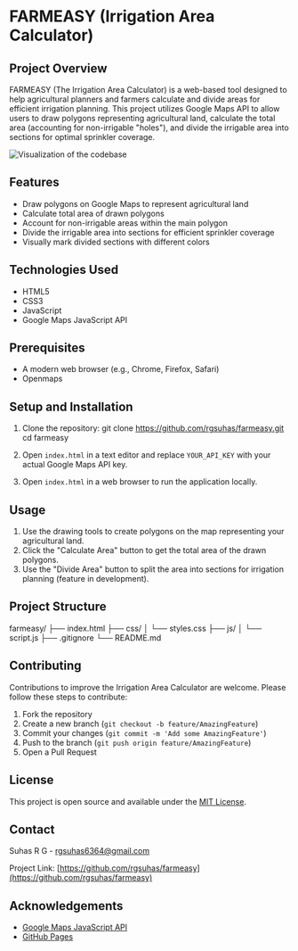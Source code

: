 # FARMEASY (Irrigation Area Calculator)




## Project Overview
FARMEASY (The Irrigation Area Calculator) is a web-based tool designed to help agricultural planners and farmers calculate and divide areas for efficient irrigation planning. This project utilizes Google Maps API to allow users to draw polygons representing agricultural land, calculate the total area (accounting for non-irrigable "holes"), and divide the irrigable area into sections for optimal sprinkler coverage.


![Visualization of the codebase](./diagram.svg)


## Features
- Draw polygons on Google Maps to represent agricultural land
- Calculate total area of drawn polygons
- Account for non-irrigable areas within the main polygon
- Divide the irrigable area into sections for efficient sprinkler coverage
- Visually mark divided sections with different colors

## Technologies Used
- HTML5
- CSS3
- JavaScript
- Google Maps JavaScript API

## Prerequisites
- A modern web browser (e.g., Chrome, Firefox, Safari)
- Openmaps 

## Setup and Installation
1. Clone the repository:
  git clone https://github.com/rgsuhas/farmeasy.git
cd farmeasy

2. Open `index.html` in a text editor and replace `YOUR_API_KEY` with your actual Google Maps API key.

3. Open `index.html` in a web browser to run the application locally.

## Usage
1. Use the drawing tools to create polygons on the map representing your agricultural land.
2. Click the "Calculate Area" button to get the total area of the drawn polygons.
3. Use the "Divide Area" button to split the area into sections for irrigation planning (feature in development).

## Project Structure
farmeasy/
├──  index.html
├──  css/
│    └── styles.css
├──  js/
│    └── script.js
├──  .gitignore
└──  README.md

## Contributing
Contributions to improve the Irrigation Area Calculator are welcome. Please follow these steps to contribute:
1. Fork the repository
2. Create a new branch (`git checkout -b feature/AmazingFeature`)
3. Commit your changes (`git commit -m 'Add some AmazingFeature'`)
4. Push to the branch (`git push origin feature/AmazingFeature`)
5. Open a Pull Request

## License
This project is open source and available under the [MIT License](LICENSE).

## Contact
Suhas R G - [rgsuhas6364@gmail.com](mailto:rgsuahs6364@gmail.com)

Project Link: [https://github.com/rgsuhas/farmeasy](https://github.com/rgsuhas/farmeasy)

## Acknowledgements
- [Google Maps JavaScript API](https://developers.google.com/maps/documentation/javascript)
- [GitHub Pages](https://pages.github.com)
